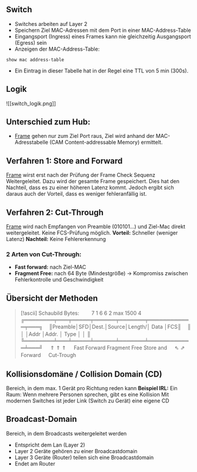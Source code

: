 ## Switch
+ Switches arbeiten auf Layer 2
+ Speichern Ziel MAC-Adressen mit dem Port in einer MAC-Address-Table 
+ Eingangsport (Ingress) eines Frames kann nie gleichzeitig Ausgangsport (Egress) sein
+ Anzeigen der MAC-Address-Table:
```console
show mac address-table
```
+ Ein Eintrag in dieser Tabelle hat in der Regel eine TTL von 5 min (300s). 

## Logik
![[switch_logik.png]]

## Unterschied zum Hub:
+ [Frame](Ethernet%20Frame) gehen nur zum Ziel Port raus, Ziel wird anhand der MAC-Adresstabelle (CAM Content-addressable Memory) ermittelt.

## Verfahren 1: Store and Forward 
[Frame](Ethernet%20Frame) wirst erst nach der Prüfung der Frame Check Sequenz Weitergeleitet. Dazu wird der gesamte Frame gespeichert. Dies hat den Nachteil, dass es zu einer höheren Latenz kommt. Jedoch ergibt sich daraus auch der Vorteil, dass es weniger fehleranfällig ist.

## Verfahren 2: Cut-Through
[Frame](Ethernet%20Frame) wird nach Empfangen von Preamble (010101...) und Ziel-Mac direkt weitergeleitet. Keine FCS-Prüfung möglich.
**Vorteil:** Schneller (weniger Latenz)
**Nachteil:** Keine Fehlererkennung

### 2 Arten von Cut-Through:
+ **Fast forward:** nach Ziel-MAC
+ **Fragment Free:** nach 64 Byte (Mindestgröße) -> Kompromiss zwischen Fehlerkontrolle und Geschwindigkeit 

## Übersicht der Methoden
> [!ascii] Schaubild
>Bytes:
>ㅤㅤ   7      1   6     6      2      max 1500    4
>ㅤ╔════════╤═══╤═════╤══════╤═══════╤════════════╤═══╗
>ㅤ║Preamble│SFD│Dest.│Source│Length/│    Data    │FCS║
>ㅤ║        │   │Addr │Addr. │ Type  │            │   ║
>ㅤ╚════════╧═══╧═════╧══════╧═══════╧════════════╧═══╝
>ㅤ             ⇑                      ⇑            ⇑
>ㅤ        Fast Forward          Fragment Free  Store and
>ㅤ               ⇖                   ⇗          Forward
>ㅤ                     Cut-Trough


## Kollisionsdomäne / Collision Domain (CD)
Bereich, in dem max. 1 Gerät pro Richtung reden kann 
**Beispiel IRL:**
	Ein Raum:
	Wenn mehrere Personen sprechen, gibt es eine Kollision 
Mit modernen Switches ist jeder Link (Switch zu Gerät) eine eigene CD

## Broadcast-Domain
Bereich, in dem Broadcasts weitergeleitet werden
+ Entspricht dem Lan (Layer 2)
+ Layer 2 Geräte gehören zu einer Broadcastdomain 
+ Layer 3 Geräte (Router) teilen sich eine Broadcastdomain
+ Endet am Router